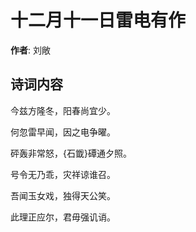 # 十二月十一日雷电有作

**作者**: 刘敞

## 诗词内容

今兹方隆冬，阳春尚宜少。

何忽雷早闻，因之电争曜。

砰轰非常怒，{石韱}磹通夕照。

号令无乃乖，灾祥谅谁召。

吾闻玉女戏，独得天公笑。

此理正应尔，君毋强讥诮。

